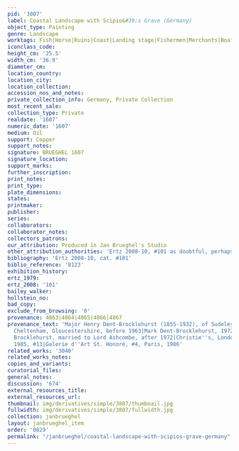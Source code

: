 ```yaml
---
pid: '3807'
label: Coastal Landscape with Scipio&#39;s Grave (Germany)
object_type: Painting
genre: Landscape
worktags: Fish|Horse|Ruins|Coast|Landing stage|Fishermen|Merchants|Boat
iconclass_code:
height_cm: '25.5'
width_cm: '36.9'
diameter_cm:
location_country:
location_city:
location_collection:
accession_nos_and_notes:
private_collection_info: Germany, Private Collection
most_recent_sale:
collection_type: Private
realdate: '1607'
numeric_date: '1607'
medium: Oil
support: Copper
support_notes:
signature: BRUEGHEL 1607
signature_location:
support_marks:
further_inscription:
print_notes:
print_type:
plate_dimensions:
states:
printmaker:
publisher:
series:
collaborators:
collaborator_notes:
collectors_patrons:
our_attribution: Produced in Jan Brueghel's Studio
other_attribution_authorities: 'Ertz 2008-10, #101 as doubtful, perhaps studio'
bibliography: 'Ertz 2008-10, cat. #101'
biblio_reference: '8123'
exhibition_history:
ertz_1979:
ertz_2008: '101'
bailey_walker:
hollstein_no:
bad_copy:
exclude_from_browsing: '0'
provenance: 4863|4864|4865|4866|4867
provenance_text: 'Major Henry Dent-Brocklehurst (1855-1932), of Sudeley Castle Winchcombe,
  Cheltenham, Gloucestershire, before 1963|Mark Dent-Brocklehurst, 1972|Elizabeth
  Brocklehurst, married to Lord Ashcombe, after 1972|Christie''s, London, July 5,
  1985, #13|Galerie d''Art St. Honoré, #4, Paris, 1986'
related_works: '3040'
related_works_notes:
copies_and_variants:
curatorial_files:
general_notes:
discussion: '674'
external_resources_title:
external_resources_url:
thumbnail: img/derivatives/simple/3807/thumbnail.jpg
fullwidth: img/derivatives/simple/3807/fullwidth.jpg
collection: janbrueghel
layout: janbrueghel_item
order: '0829'
permalink: "/janbrueghel/coastal-landscape-with-scipios-grave-germany"
---
```

